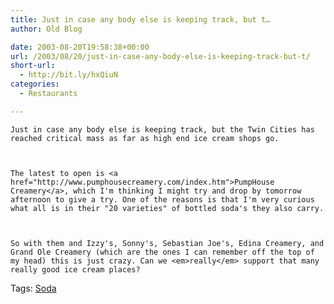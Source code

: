 ```yaml
---
title: Just in case any body else is keeping track, but t…
author: Old Blog

date: 2003-08-20T19:58:38+00:00
url: /2003/08/20/just-in-case-any-body-else-is-keeping-track-but-t/
short-url:
  - http://bit.ly/hxQiuN
categories:
  - Restaurants

---
```

<div class='microid-http+http:sha1:1e2a954d0942ce7e5abde15a077f24c705341e67'>
  
    Just in case any body else is keeping track, but the Twin Cities has reached critical mass as far as high end ice cream shops go.
  
  
  
    The latest to open is <a href="http://www.pumphousecreamery.com/index.htm">PumpHouse Creamery</a>, which I'm thinking I might try and drop by tomorrow afternoon to give a try. One of the reasons is that I'm very curious what all is in their "20 varieties" of bottled soda's they also carry.
  
  
  
    So with them and Izzy's, Sonny's, Sebastian Joe's, Edina Creamery, and Grand Ole Creamery (which are the ones I can remember off the top of my head) this is just crazy. Can we <em>really</em> support that many really good ice cream places?
  
</div>

<div class="st-post-tags">
  Tags: <a href="http://www.cavort.org/tag/soda/" title="Soda" rel="tag">Soda</a><br />
</div>